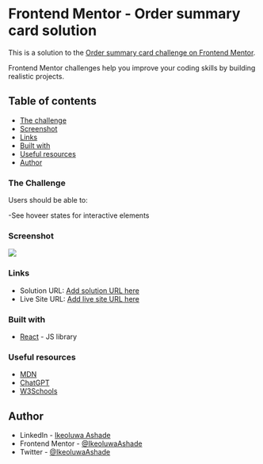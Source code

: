 # Frontend Mentor - Order summary card solution

This is a solution to the [Order summary card challenge on Frontend Mentor](https://www.frontendmentor.io/challenges/order-summary-component-QlPmajDUj).

Frontend Mentor challenges help you improve your coding skills by building realistic projects.

## Table of contents

- [The challenge](#the-challenge)
- [Screenshot](#screenshot)
- [Links](#links)
- [Built with](#built-with)
- [Useful resources](#useful-resources)
- [Author](#author)

### The Challenge

Users should be able to:

-See hoveer states for interactive elements

### Screenshot

![](./screenshot.jpg)

### Links

- Solution URL: [Add solution URL here](https://your-solution-url.com)
- Live Site URL: [Add live site URL here](https://your-live-site-url.com)

### Built with

- [React](https://reactjs.org/) - JS library

### Useful resources

- [MDN](https://mdn.com/)
- [ChatGPT](https://chat.openai.com/)
- [W3Schools](https://w3schools.com)

## Author
- LinkedIn - [Ikeoluwa Ashade](https://www.linkedin.com/public-profile/settings?lipi=urn%3Ali%3Apage%3Ad_flagship3_profile_self_edit_contact-info%3BpxB7EaXFSqyo882GTXMuXw%3D%3D)
- Frontend Mentor - [@IkeoluwaAshade](https://www.frontendmentor.io/profile/@IkeoluwaAshade)
- Twitter - [@IkeoluwaAshade](https://www.twitter.com/IkeoluwaAshade)

